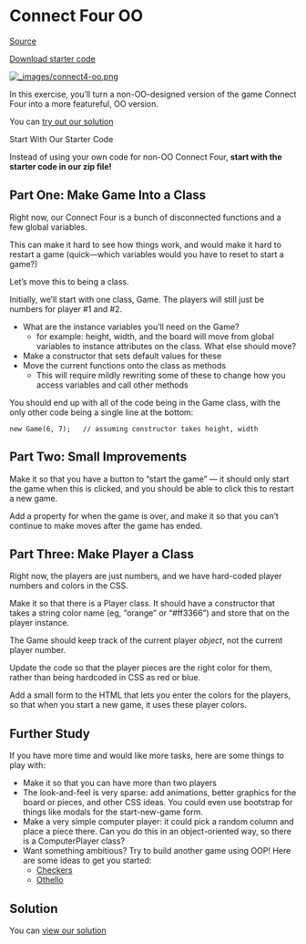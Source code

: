 # Connect Four OO

[Source](http://curric.rithmschool.com/springboard/exercises/connect-four-oo/ "Permalink to Connect Four OO")

[Download starter code](http://curric.rithmschool.com/springboard/exercises/connect-four-oo.zip)

[![_images/connect4-oo.png](http://curric.rithmschool.com/springboard/exercises/connect-four-oo/_images/connect4-oo.png)](http://curric.rithmschool.com/springboard/exercises/connect-four-oo/_images/connect4-oo.png)

In this exercise, you’ll turn a non-OO-designed version of the game Connect Four into a more featureful, OO version.

You can [try out our solution](http://connect4-oo-rithm.surge.sh/)

Start With Our Starter Code

Instead of using your own code for non-OO Connect Four, **start with the starter code in our zip file!**

## Part One: Make Game Into a Class

Right now, our Connect Four is a bunch of disconnected functions and a few global variables.

This can make it hard to see how things work, and would make it hard to restart a game (quick—which variables would you have to reset to start a game?)

Let’s move this to being a class.

Initially, we’ll start with one class, Game. The players will still just be numbers for player \#1 and \#2.

- What are the instance variables you’ll need on the Game?
  - for example: height, width, and the board will move from global variables to instance attributes on the class. What else should move?
- Make a constructor that sets default values for these
- Move the current functions onto the class as methods
  - This will require mildly rewriting some of these to change how you access variables and call other methods

You should end up with all of the code being in the Game class, with the only other code being a single line at the bottom:

    new Game(6, 7);   // assuming constructor takes height, width

## Part Two: Small Improvements

Make it so that you have a button to “start the game” — it should only start the game when this is clicked, and you should be able to click this to restart a new game.

Add a property for when the game is over, and make it so that you can’t continue to make moves after the game has ended.

## Part Three: Make Player a Class

Right now, the players are just numbers, and we have hard-coded player numbers and colors in the CSS.

Make it so that there is a Player class. It should have a constructor that takes a string color name (eg, “orange” or “\#ff3366”) and store that on the player instance.

The Game should keep track of the current player _object_, not the current player number.

Update the code so that the player pieces are the right color for them, rather than being hardcoded in CSS as red or blue.

Add a small form to the HTML that lets you enter the colors for the players, so that when you start a new game, it uses these player colors.

## Further Study

If you have more time and would like more tasks, here are some things to play with:

- Make it so that you can have more than two players
- The look-and-feel is very sparse: add animations, better graphics for the board or pieces, and other CSS ideas. You could even use bootstrap for things like modals for the start-new-game form.
- Make a very simple computer player: it could pick a random column and place a piece there. Can you do this in an object-oriented way, so there is a ComputerPlayer class?
- Want something ambitious? Try to build another game using OOP! Here are some ideas to get you started:
  - [Checkers](https://en.wikipedia.org/wiki/Draughts)
  - [Othello](https://en.wikipedia.org/wiki/Reversi)

## Solution

You can [view our solution](http://curric.rithmschool.com/springboard/exercises/connect-four-oo/solution/index.html)
